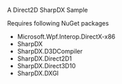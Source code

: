 A Direct2D SharpDX Sample

Requires following NuGet packages

* Microsoft.Wpf.Interop.DirectX-x86
* SharpDX
* SharpDX.D3DCompiler
* SharpDX.Direct2D1
* SharpDX.Direct3D10
* SharpDX.DXGI  